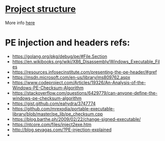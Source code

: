 
# [Project structure](https://github.com/golang-standards/project-layout)
More info [here](https://github.com/golang-standards/project-layout)


# PE injection and headers refs:
  - https://golang.org/pkg/debug/pe/#File.Section
  - https://en.wikibooks.org/wiki/X86_Disassembly/Windows_Executable_Files
  - https://resources.infosecinstitute.com/presenting-the-pe-header/#gref
  - https://msdn.microsoft.com/en-us/library/ms809762.aspx
  - https://www.codeproject.com/Articles/19326/An-Analysis-of-the-Windows-PE-Checksum-Algorithm
  - https://stackoverflow.com/questions/6429779/can-anyone-define-the-windows-pe-checksum-algorithm
  - https://gist.github.com/eahydra/3747774
  - https://github.com/mrexodia/portable-executable-library/blob/master/pe_lib/pe_checksum.cpp
  - https://blog.barthe.ph/2009/02/22/change-signed-executable/
  - https://ntcore.com/files/inject2exe.htm
  - http://blog.sevagas.com/?PE-injection-explained
  - 